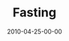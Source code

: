 ---
layout: message
category: message
series: "Force Feed"
title: "Fasting"
date: 2010-04-25-00-00
message_id: 616
audio: "http://s3.amazonaws.com/crossroads-media/messages/audio/ForceFeed3.mp3"
audio-duration: "35:19"
program: "http://s3.amazonaws.com/crossroads-media/documents/04_24-25_10Program.pdf"
description: "Chuck Mingo talks about the importance of pauses in our life."
video: "http://s3.amazonaws.com/crossroads-media/messages/video/ForceFeed3.mp4"
video-duration: "35:19"
video-image: "http://s3.amazonaws.com/crossroads-media/images/forcefeed3-still.jpg"
tag: 
 - mingo
 - fasting
 - prayer
 - media-fast
 - force-feed
 - media
explicit: false
---